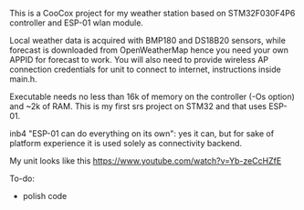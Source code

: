 This is a CooCox project for my weather station based on STM32F030F4P6 controller and ESP-01 wlan module.

Local weather data is acquired with BMP180 and DS18B20 sensors, while forecast is downloaded from OpenWeatherMap hence you need your own APPID for forecast to work.
You will also need to provide wireless AP connection credentials for unit to connect to internet, instructions inside main.h. 

Executable needs no less than 16k of memory on the controller (-Os option) and ~2k of RAM.
This is my first srs project on STM32 and that uses ESP-01.

inb4 "ESP-01 can do everything on its own": yes it can, but for sake of platform experience it is used solely as connectivity backend.

My unit looks like this https://www.youtube.com/watch?v=Yb-zeCcHZfE

To-do:
 - polish code
